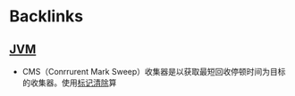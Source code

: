 
# Backlinks
## [JVM](<JVM.md>)
- CMS（Conrrurent Mark Sweep）收集器是以获取最短回收停顿时间为目标的收集器。使用[标记清除](<标记清除.md>)算

